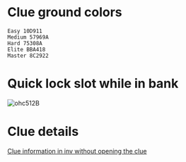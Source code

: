 # Clue ground colors
    Easy 10D911
    Medium 57969A
    Hard 75308A
    Elite BBA418
    Master 8C2922

# Quick lock slot while in bank
![ohc512B](https://github.com/user-attachments/assets/481d873c-2147-4c9a-85f9-31b31bcbde8e)
# Clue details
[Clue information in inv without opening the clue](https://thelope.github.io/clue-tags/details/)
